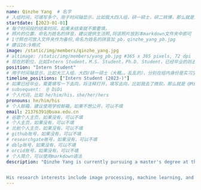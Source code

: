 ```yaml
---
name: Qinzhe Yang  # 名字
# 入组时间，可填写多个，用于时间轴显示，比如我大四入组，研一硕士，研二转博，那么就是三个时间段
startdate: [2023-01-01]
# 每个时间段的结束时间，如果未结束就不需要填，
# 照片的位置，命名为姓名的拼音，建议提供生活照,将该照片放到本markdown文件夹中即可
# 1寸照也可放入文件夹作为备份,命名为姓名的拼音加_pb，qinzhe_yang_pb.jpg
# 建议16:9格式
image: /static/img/members/qinzhe_yang.jpg 
# altimage: /static/img/members/yang_pb.jpg #365 x 365 pixels, 72 dpi
# 现在的职位，比如Intern Student，M.S. Student，Ph.D. Student，已经毕业的则去掉Student，写 M.S.，Ph.D.
position: "Intern Student" 
# 用于时间轴显示，比如大三入组，大四/研一硕士（大概。。乱乱的），分别在组内身份是实习生，硕士生
timeline_positions: ["Intern Student (2023-)"]
# 如果已经毕业，需要填写一下去向，将注释打开，填写去向，比如我去了微软，那么就是 @Microsoft Research Asia
# subsequent:  @ DiDi
# 个人代词，比如 he/him/his，she/her/hers
pronouns: he/him/his
# 个人邮箱，建议使用学校邮箱，如果不想公开，可以不填
email: 21376391@buaa.edu.cn 
# 谷歌个人主页，如果没有，可以不填
# 个人主页，如果没有，可以不填
# 北航个人主页，如果没有，可以不填
# github账号，如果没有，可以不填
# researchgate账号，如果没有，可以不填
# dblp账号，如果没有，可以不填
# orcid账号，如果没有，可以不填
# 个人简介，可以使用markdown语法
description: "Qinzhe Yang is currently pursuing a master's degree at the Image Processing Center of the School of Astronautics, Beihang University.


His research interests include image processing, machine learning, and pattern recognition."
---
```

